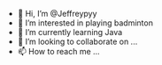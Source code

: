 - 👋 Hi, I’m @Jeffreypyy
- 👀 I’m interested in playing badminton
- 🌱 I’m currently learning Java
- 💞️ I’m looking to collaborate on ...
- 📫 How to reach me ...

<!---
Jeffreypyy/Jeffreypyy is a ✨ special ✨ repository because its `README.md` (this file) appears on your GitHub profile.
You can click the Preview link to take a look at your changes.
--->
